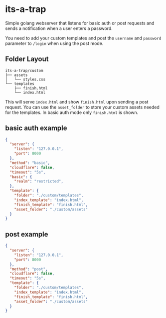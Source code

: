 # its-a-trap

Simple golang webserver that listens for basic auth or post requests and sends a notification when a user enters a password.

You need to add your custom templates and post the `username` and `password` parameter to `/login` when using the post mode.

## Folder Layout

```text
its-a-trap/custom
├── assets
│   └── styles.css
└── templates
    ├── finish.html
    └── index.html
```

This will serve `index.html` and show `finish.html` upon sending a post request. You can use the `asset_folder` to store your custom assets needed for the templates. In basic auth mode only `finish.html` is shown.

## basic auth example

```json
{
  "server": {
    "listen": "127.0.0.1",
    "port": 8000
  },
  "method": "basic",
  "cloudflare": false,
  "timeout": "5s",
  "basic": {
    "realm": "restricted",
  },
  "template": {
    "folder": "./custom/templates",
    "index_template": "index.html",
    "finish_template": "finish.html",
    "asset_folder": "./custom/assets"
  }
}
```

## post example

```json
{
  "server": {
    "listen": "127.0.0.1",
    "port": 8000
  },
  "method": "post",
  "cloudflare": false,
  "timeout": "5s",
  "template": {
    "folder": "./custom/templates",
    "index_template": "index.html",
    "finish_template": "finish.html",
    "asset_folder": "./custom/assets"
  }
}
```
